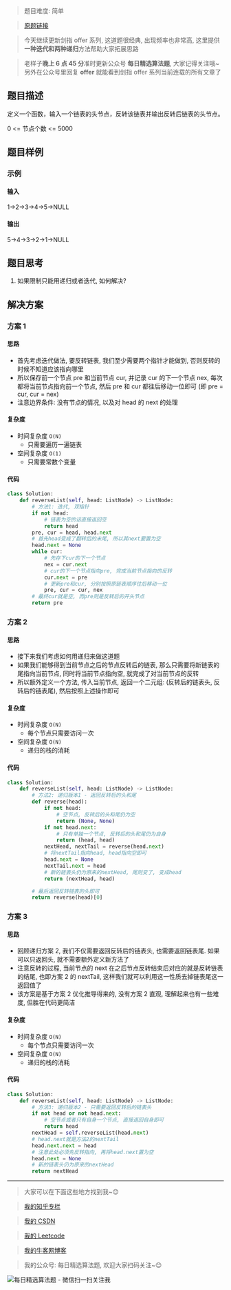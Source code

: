 > 题目难度: 简单

> [原题链接](https://leetcode-cn.com/problems/fan-zhuan-lian-biao-lcof/)

> 今天继续更新剑指 offer 系列, 这道题很经典, 出现频率也非常高, 这里提供**一种迭代和两种递归**方法帮助大家拓展思路

> 老样子**晚上 6 点 45 分**准时更新公众号 **每日精选算法题**, 大家记得关注哦~ 另外在公众号里回复 **offer** 就能看到剑指 offer 系列当前连载的所有文章了

## 题目描述

定义一个函数，输入一个链表的头节点，反转该链表并输出反转后链表的头节点。

0 <= 节点个数 <= 5000

## 题目样例

### 示例

#### 输入

1->2->3->4->5->NULL

#### 输出

5->4->3->2->1->NULL

## 题目思考

1. 如果限制只能用递归或者迭代, 如何解决?

## 解决方案

### 方案 1

#### 思路

- 首先考虑迭代做法, 要反转链表, 我们至少需要两个指针才能做到, 否则反转的时候不知道应该指向哪里
- 所以保存前一个节点 pre 和当前节点 cur, 并记录 cur 的下一个节点 nex, 每次都将当前节点指向前一个节点, 然后 pre 和 cur 都往后移动一位即可 (即 pre = cur, cur = nex)
- 注意边界条件: 没有节点的情况, 以及对 head 的 next 的处理

#### 复杂度

- 时间复杂度 `O(N)`
  - 只需要遍历一遍链表
- 空间复杂度 `O(1)`
  - 只需要常数个变量

#### 代码

```python
class Solution:
    def reverseList(self, head: ListNode) -> ListNode:
        # 方法1: 迭代, 双指针
        if not head:
            # 链表为空的话直接返回空
            return head
        pre, cur = head, head.next
        # 首先head变成了翻转后的末尾, 所以其next要置为空
        head.next = None
        while cur:
            # 先存下cur的下一个节点
            nex = cur.next
            # cur的下一个节点指向pre, 完成当前节点指向的反转
            cur.next = pre
            # 更新pre和cur, 分别按照原链表顺序往后移动一位
            pre, cur = cur, nex
        # 最终cur就是空, 而pre则是反转后的开头节点
        return pre
```

### 方案 2

#### 思路

- 接下来我们考虑如何用递归来做这道题
- 如果我们能够得到当前节点之后的节点反转后的链表, 那么只需要将新链表的尾指向当前节点, 同时将当前节点指向空, 就完成了对当前节点的反转
- 所以额外定义一个方法, 传入当前节点, 返回一个二元组: (反转后的链表头, 反转后的链表尾), 然后按照上述操作即可

#### 复杂度

- 时间复杂度 `O(N)`
  - 每个节点只需要访问一次
- 空间复杂度 `O(N)`
  - 递归的栈的消耗

#### 代码

```python
class Solution:
    def reverseList(self, head: ListNode) -> ListNode:
        # 方法2: 递归版本1 - 返回反转后的头和尾
        def reverse(head):
            if not head:
                # 空节点, 反转后的头和尾仍为空
                return (None, None)
            if not head.next:
                # 只有单独一个节点, 反转后的头和尾仍为自身
                return (head, head)
            nextHead, nextTail = reverse(head.next)
            # 将nextTail指向head, head指向空即可
            head.next = None
            nextTail.next = head
            # 新的链表头仍为原来的nextHead, 尾则变了, 变成head
            return (nextHead, head)

        # 最后返回反转链表的头即可
        return reverse(head)[0]
```

### 方案 3

#### 思路

- 回顾递归方案 2, 我们不仅需要返回反转后的链表头, 也需要返回链表尾. 如果可以只返回头, 就不需要额外定义新方法了
- 注意反转的过程, 当前节点的 next 在之后节点反转结束后对应的就是反转链表的结尾, 也即方案 2 的 nextTail, 这样我们就可以利用这一性质去掉链表尾这一返回值了
- 该方案是基于方案 2 优化推导得来的, 没有方案 2 直观, 理解起来也有一些难度, 但胜在代码更简洁

#### 复杂度

- 时间复杂度 `O(N)`
  - 每个节点只需要访问一次
- 空间复杂度 `O(N)`
  - 递归的栈的消耗

#### 代码

```python
class Solution:
    def reverseList(self, head: ListNode) -> ListNode:
        # 方法3: 递归版本2 - 只需要返回反转后的链表头
        if not head or not head.next:
            # 空节点或者只有自身一个节点, 直接返回自身即可
            return head
        nextHead = self.reverseList(head.next)
        # head.next就是方法2的nextTail
        head.next.next = head
        # 注意此处必须先反转指向, 再将head.next置为空
        head.next = None
        # 新的链表头仍为原来的nextHead
        return nextHead
```

---

> 大家可以在下面这些地方找到我~😊

> [我的知乎专栏](https://zhuanlan.zhihu.com/c_1242508721932464128)

> [我的 CSDN](https://me.csdn.net/zjulyx1993)

> [我的 Leetcode](https://leetcode-cn.com/u/suibianfahui/)

> [我的牛客网博客](https://blog.nowcoder.net/zjulyx)

> 我的公众号: 每日精选算法题, 欢迎大家扫码关注~😊

![每日精选算法题 - 微信扫一扫关注我](https://mmbiz.qpic.cn/mmbiz_jpg/1KjZicMlYPMgZWmoL4eYcs6UcfmvsetDWME2YJyaCp9oT9z3U573FWENBNhyOByxYI0epew6O37hiaOhdh90QeJg/640?wx_fmt=jpeg&tp=webp&wxfrom=5&wx_lazy=1&wx_co=1)
